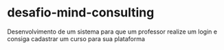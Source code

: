 # desafio-mind-consulting
Desenvolvimento de um sistema para que um professor realize um login e consiga cadastrar um curso para sua plataforma
